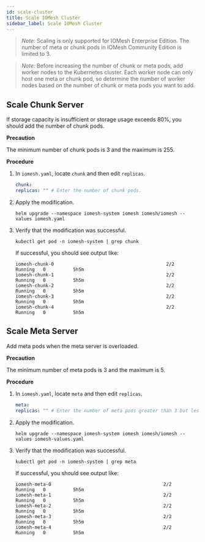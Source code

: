 ```yaml
---
id: scale-cluster
title: Scale IOMesh Cluster
sidebar_label: Scale IOMesh Cluster
---
```


> _Note:_
>  Scaling is only supported for IOMesh Enterprise Edition. The number of meta or chunk pods in IOMesh Community Edition is limited to 3.

> _Note:_
>  Before increasing the number of chunk or meta pods, add worker nodes to the Kubernetes cluster. Each worker node can only host one meta or chunk pod, so determine the number of worker nodes based on the number of chunk or meta pods you want to add.

## Scale Chunk Server

If storage capacity is insufficient or storage usage exceeds 80%, you should add the number of chunk pods. 

**Precaution**

The minimum number of chunk pods is 3 and the maximum is 255.

**Procedure**

1. In `iomesh.yaml`, locate `chunk` and then edit `replicas`. 

    ```yaml
    chunk:
    replicas: "" # Enter the number of chunk pods. 
    ```
2. Apply the modification.
    
    ```shell
    helm upgrade --namespace iomesh-system iomesh iomesh/iomesh --values iomesh.yaml
    ```
3. Verify that the modification was successful.
    
    ```shell
    kubectl get pod -n iomesh-system | grep chunk
    ```   
   
   If successful, you should see output like:
    ```output
    iomesh-chunk-0                                         2/2     Running   0          5h5m
    iomesh-chunk-1                                         2/2     Running   0          5h5m
    iomesh-chunk-2                                         2/2     Running   0          5h5m
    iomesh-chunk-3                                         2/2     Running   0          5h5m
    iomesh-chunk-4                                         2/2     Running   0          5h5m
    ```

## Scale Meta Server

Add meta pods when the meta server is overloaded. 

**Precaution**

The minimum number of meta pods is 3 and the maximum is 5.

**Procedure**

1. In `iomesh.yaml`, locate `meta` and then edit `replicas`. 

    ```yaml
    meta:
    replicas: "" # Enter the number of meta pods greater than 3 but less than 6. 
    ```
2. Apply the modification.
    ```shell
    helm upgrade --namespace iomesh-system iomesh iomesh/iomesh --values iomesh-values.yaml
    ```
3. Verify that the modification was successful.

    ```shell
    kubectl get pod -n iomesh-system | grep meta
    ```

    If successful, you should see output like:
    ```output
    iomesh-meta-0                                         2/2     Running   0          5h5m
    iomesh-meta-1                                         2/2     Running   0          5h5m
    iomesh-meta-2                                         2/2     Running   0          5h5m
    iomesh-meta-3                                         2/2     Running   0          5h5m
    iomesh-meta-4                                         2/2     Running   0          5h5m
    ```
